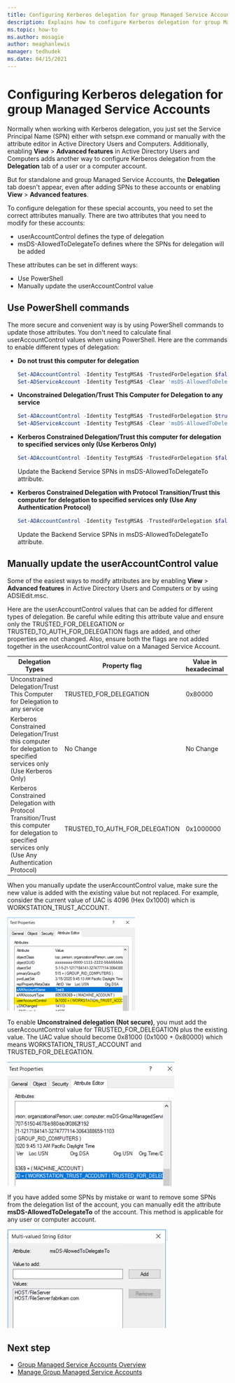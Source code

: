 ```yaml
---
title: Configuring Kerberos delegation for group Managed Service Accounts
description: Explains how to configure Kerberos delegation for group Managed Service Accounts
ms.topic: how-to
ms.author: mosagie
author: meaghanlewis
manager: tedhudek
ms.date: 04/15/2021
---
```

# Configuring Kerberos delegation for group Managed Service Accounts

Normally when working with Kerberos delegation, you just set the Service Principal Name (SPN) either with setspn.exe command or manually with the attribute editor in Active Directory Users and Computers. Additionally, enabling **View** > **Advanced features** in Active Directory Users and Computers adds another way to configure Kerberos delegation from the **Delegation** tab of a user or a computer account.

But for standalone and group Managed Service Accounts, the **Delegation** tab doesn't appear, even after adding SPNs to these accounts or enabling **View** > **Advanced features**.

To configure delegation for these special accounts, you need to set the correct attributes manually.
There are two attributes that you need to modify for these accounts:

- userAccountControl defines the type of delegation
- msDS-AllowedToDelegateTo defines where the SPNs for delegation will be added

These attributes can be set in different ways:

- Use PowerShell
- Manually update the userAccountControl value

## Use PowerShell commands

The more secure and convenient way is by using PowerShell commands to update those attributes. You don't need to calculate final userAccountControl values when using PowerShell. Here are the commands to enable different types of delegation:

- **Do not trust this computer for delegation**

  ```powershell
  Set-ADAccountControl -Identity TestgMSA$ -TrustedForDelegation $false -TrustedToAuthForDelegation $false
  Set-ADServiceAccount -Identity TestgMSA$ -Clear 'msDS-AllowedToDelegateTo'
  ```

- **Unconstrained Delegation/Trust This Computer for Delegation to any service**

  ```powershell
  Set-ADAccountControl -Identity TestgMSA$ -TrustedForDelegation $true -TrustedToAuthForDelegation $false
  Set-ADServiceAccount -Identity TestgMSA$ -Clear 'msDS-AllowedToDelegateTo'
  ```

- **Kerberos Constrained Delegation/Trust this computer for delegation to specified services only (Use Kerberos Only)**

  ```powershell
  Set-ADAccountControl -Identity TestgMSA$ -TrustedForDelegation $false -TrustedToAuthForDelegation $false
  ```

  Update the Backend Service SPNs in msDS-AllowedToDelegateTo attribute.

- **Kerberos Constrained Delegation with Protocol Transition/Trust this computer for delegation to specified services only (Use Any Authentication Protocol)**

  ```powershell
  Set-ADAccountControl -Identity TestgMSA$ -TrustedForDelegation $false -TrustedToAuthForDelegation $true
  ```

  Update the Backend Service SPNs in msDS-AllowedToDelegateTo attribute.

## Manually update the userAccountControl value

Some of the easiest ways to modify attributes are by enabling **View** > **Advanced features** in Active Directory Users and Computers or by using ADSIEdit.msc.

Here are the userAccountControl values that can be added for different types of delegation. Be careful while editing this attribute value and ensure only the TRUSTED_FOR_DELEGATION or TRUSTED_TO_AUTH_FOR_DELEGATION flags are added, and other properties are not changed. Also, ensure both the flags are not added together in the userAccountControl value on a Managed Service Account.

| Delegation Types | Property flag | Value in hexadecimal | Value in decimal |
|------------------|---------------|----------------------|------------------|
| Unconstrained Delegation/Trust This Computer for Delegation to any service | TRUSTED_FOR_DELEGATION | 0x80000 | 524288 |
| Kerberos Constrained Delegation/Trust this computer for delegation to specified services only (Use Kerberos Only) | No Change | No Change | No Change |
 Kerberos Constrained Delegation with Protocol Transition/Trust this computer for delegation to specified services only (Use Any Authentication Protocol) | TRUSTED_TO_AUTH_FOR_DELEGATION | 0x1000000 | 16777216 |

When you manually update the userAccountControl value, make sure the new value is added with the existing value but not replaced.
For example, consider the current value of UAC is 4096 (Hex 0x1000) which is WORKSTATION_TRUST_ACCOUNT.

![Screenshot of userAccountControl value 4096](media/user-account-control-4096.png)

To enable **Unconstrained delegation (Not secure)**, you must add the userAccountControl value for TRUSTED_FOR_DELEGATION plus the existing value.
The UAC value should become 0x81000 (0x1000 + 0x80000) which means WORKSTATION_TRUST_ACCOUNT and TRUSTED_FOR_DELEGATION.

![Screenshot of userAccountControl value 81000](media/user-account-control-81000.png)

If you have added some SPNs by mistake or want to remove some SPNs from the delegation list of the account, you can manually edit the attribute **msDS-AllowedToDelegateTo** of the account. This method is applicable for any user or computer account.

![Screenshot of Allowed to delegate](media/allowed-to-delegate.png)

## Next step

- [Group Managed Service Accounts Overview](group-managed-service-accounts-overview.md)
- [Manage Group Managed Service Accounts](manage-group-managed-service-accounts.md)
